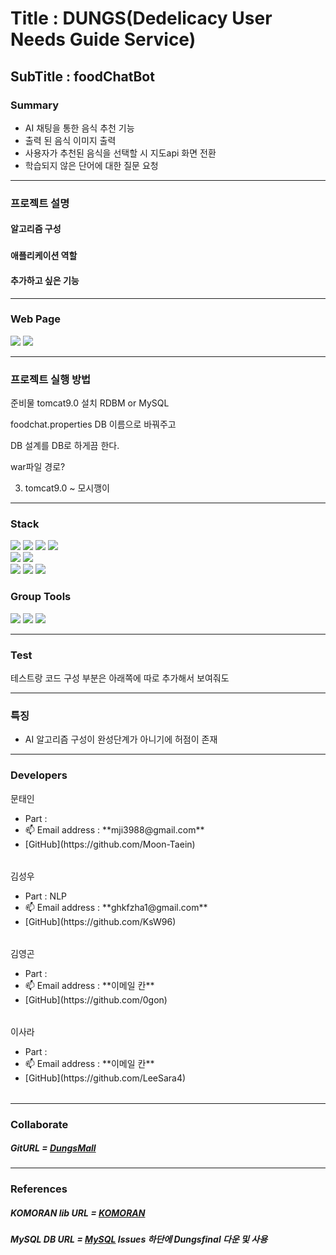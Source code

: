 <h1>Title : DUNGS(Dedelicacy User Needs Guide Service)</h1>
<h2>SubTitle : foodChatBot</h2>


<h3>Summary</h3>
<Ul>
<li>AI 채팅을 통한 음식 추천 기능</li>
<li>출력 된 음식 이미지 출력</li>
<li>사용자가 추천된 음식을 선택할 시 지도api 화면 전환</li>
<li>학습되지 않은 단어에 대한 질문 요청</li>
</Ul>

***

<h3>프로젝트 설명</h3>
<h4> 알고리즘 구성 </h4>
<h3></h3>

<h4>애플리케이션 역할</h4>
<h4>추가하고 싶은 기능</h4>

***

<h3>Web Page</h3>
<img src = "https://github.com/0gon/foodChatBot/assets/134483514/2953793f-0fcc-47c6-92d4-98c9a7ec8d48">

<img src = "https://github.com/0gon/foodChatBot/assets/134483514/dc967312-b429-46fc-8324-3730b381a2e0">

***

<h3>프로젝트 실행 방법</h3>
준비물
tomcat9.0 설치
RDBM or MySQL

foodchat.properties DB 이름으로 바꿔주고

DB 설계를 DB로 하게끔 한다.


war파일 경로? 

3. tomcat9.0 ~ 모시깽이

***


<h3>Stack</h3>
<div align=left> 
<img src="https://img.shields.io/badge/java 8-007396?style=for-the-badge&logo=java&logoColor=white">
<img src="https://img.shields.io/badge/html5-E34F26?style=for-the-badge&logo=html5&logoColor=white">
<img src="https://img.shields.io/badge/css-1572B6?style=for-the-badge&logo=css3&logoColor=white">
<img src="https://img.shields.io/badge/javascript-F7DF1E?style=for-the-badge&logo=javascript&logoColor=black">
<br>

<img src="https://img.shields.io/badge/mysql-4479A1?style=for-the-badge&logo=mysql&logoColor=white">
<img src="https://img.shields.io/badge/apache tomcat-F8DC75?style=for-the-badge&logo=apachetomcat&logoColor=black">

<br>
<img src="https://img.shields.io/badge/maven-02569B?style=for-the-badge&logo=maven&logoColor=white">
<img src="https://img.shields.io/badge/jsp-003545?style=for-the-badge&logo=jsp&logoColor=white">
<img src="https://img.shields.io/badge/github-181717?style=for-the-badge&logo=github&logoColor=white">
</div>

<h3>Group Tools</h3>
<div align=left> 
<img src="https://img.shields.io/badge/Notion-000000?style=for-the-badge&logo=notion&logoColor=white">
<img src="https://img.shields.io/badge/Figma-F24E1E?style=for-the-badge&logo=figma&logoColor=white">
<img src="https://img.shields.io/badge/Discord-7289DA?style=for-the-badge&logo=discord&logoColor=white">
</div>  

***

<h3>Test</h3>
테스트랑 코드 구성 부분은 아래쪽에 따로 추가해서 보여줘도

***

<h3>특징</h3>
<ul>
 <li>AI 알고리즘 구성이 완성단계가 아니기에 허점이 존재</li>
</ul>

***

<h3>Developers</h3>

<table>
<thead>문태인 </thead>
  <tbody>
    <ul>
      <li> Part : </li>
      <li>📫 Email address : **mji3988@gmail.com**</li>      
      <li>[GitHub](https://github.com/Moon-Taein)</li>
    </ul>
  </tbody>
</table>
<table>
<thead>김성우 </thead>
  <tbody>
    <ul>
      <li> Part : NLP </li>
      <li>📫 Email address : **ghkfzha1@gmail.com**</li>
      <li>[GitHub](https://github.com/KsW96) </li>
    </ul>
  </tbody>
</table>  
</table>
<table>
<thead>김영곤 </thead>
   <tbody>
    <ul>
      <li> Part : </li>
      <li>📫 Email address : **이메일 칸**</li>
      <li>[GitHub](https://github.com/0gon)</li>
    </ul>
  </tbody>
</table> 
</table>
<table>
<thead>이사라 </thead>
   <tbody>
    <ul>
      <li> Part : </li>
      <li>📫 Email address : **이메일 칸**</li>
      <li>[GitHub](https://github.com/LeeSara4) </li>
    </ul>
  </tbody>
</table> 
</table>

***

### Collaborate
##### GitURL = [DungsMall](https://github.com/0gon/DungsMall)

***
### References
##### KOMORAN lib URL = [KOMORAN](https://docs.komoran.kr/)
##### MySQL DB URL = [MySQL](https://github.com/0gon/foodChatBot/issues/1) Issues 하단에 Dungsfinal 다운 및 사용




